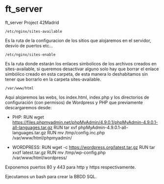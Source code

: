 # ft_server
ft_server Project 42Madrid

    /etc/nginx/sites-available
Es la ruta de la configuracion de los sitios que alojaremos en el servidor, desvío de puertos etc...


    /etc/nginx/sites-enable
Es la ruta donde estarán los enlaces simbolicos de los archivos creados en sites-available, si queremos desactivar alguno solo hay que borrar el enlace         simbólico creado en esta carpeta, de esta manera lo deshabitamos sin tener que borrarlo en la carpeta sites-available.


    /var/www/html
Aqui alojaremos las webs, los índex.html, index.php y los directorios de configuración (con permisos) de Wordpress y PHP que previamente descargaremos desde:

   - PHP:
RUN wget https://files.phpmyadmin.net/phpMyAdmin/4.9.0.1/phpMyAdmin-4.9.0.1-all-languages.tar.gz
RUN tar xvf phpMyAdmin-4.9.0.1-all-languages.tar.gz
RUN mv /tmp/config.inc.php /var/www/html/phpmyadmin/

   - WORDPRESS:
RUN wget -c https://wordpress.org/latest.tar.gz
RUN tar xvzf latest.tar.gz
RUN mv /tmp/wp-config.php /var/www/html/wordpress/


Exponemos puertos 80 y 443 para http y https respectivamente.

Ejecutamos un bash para crear la BBDD SQL.
